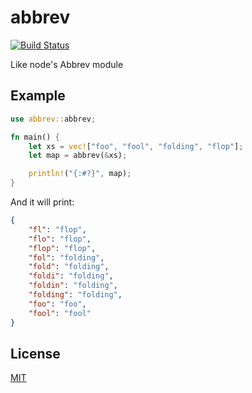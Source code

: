 # abbrev

[![Build Status](https://travis-ci.org/arniu/abbrev-rs.svg?branch=master)](https://travis-ci.org/arniu/abbrev-rs)

Like node's Abbrev module

## Example

```rust
use abbrev::abbrev;

fn main() {
    let xs = vec!["foo", "fool", "folding", "flop"];
    let map = abbrev(&xs);

    println!("{:#?}", map);
}
```

And it will print:

```json
{
    "fl": "flop",
    "flo": "flop",
    "flop": "flop",
    "fol": "folding",
    "fold": "folding",
    "foldi": "folding",
    "foldin": "folding",
    "folding": "folding",
    "foo": "foo",
    "fool": "fool"
}
```

## License

[MIT](LICENSE)
